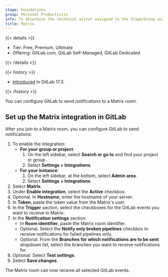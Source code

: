 ```yaml
---
stage: Foundations
group: Personal Productivity
info: To determine the technical writer assigned to the Stage/Group associated with this page, see https://handbook.gitlab.com/handbook/product/ux/technical-writing/#assignments
title: Matrix
---
```


{{< details >}}

- Tier: Free, Premium, Ultimate
- Offering: GitLab.com, GitLab Self-Managed, GitLab Dedicated

{{< /details >}}

{{< history >}}

- [Introduced](https://gitlab.com/gitlab-org/gitlab/-/merge_requests/) in GitLab 17.3.

{{< /history >}}

You can configure GitLab to send notifications to a Matrix room.

## Set up the Matrix integration in GitLab

After you join to a Matrix room, you can configure GitLab to send notifications:

1. To enable the integration:
   - **For your group or project**:
     1. On the left sidebar, select **Search or go to** and find your project or group.
     1. Select **Settings > Integrations**.
   - **For your instance**:
     1. On the left sidebar, at the bottom, select **Admin area**.
     1. Select **Settings > Integrations**.
1. Select **Matrix**.
1. Under **Enable integration**, select the **Active** checkbox.
1. Optional. In **Hostname**, enter the hostname of your server.
1. In **Token**, paste the token value from the Matrix's user.
1. In the **Trigger** section, select the checkboxes for the GitLab events you want to receive in Matrix.
1. In the **Notification settings** section:
   - In **Room identifier**, paste the Matrix room identifier.
   - Optional. Select the **Notify only broken pipelines** checkbox
     to receive notifications for failed pipelines only.
   - Optional. From the **Branches for which notifications are to be sent** dropdown list,
     select the branches you want to receive notifications for.
1. Optional. Select **Test settings**.
1. Select **Save changes**.

The Matrix room can now receive all selected GitLab events.
